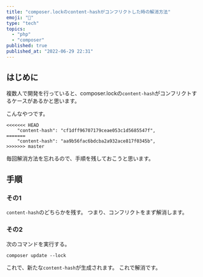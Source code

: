 ```yaml
---
title: "composer.lockのcontent-hashがコンフリクトした時の解消方法"
emoji: "🕌"
type: "tech"
topics:
  - "php"
  - "composer"
published: true
published_at: "2022-06-29 22:31"
---
```


## はじめに
複数人で開発を行っていると、composer.lockの`content-hash`がコンフリクトするケースがあるかと思います。

こんなやつです。

```
<<<<<<< HEAD
    "content-hash": "cf1dff96707179ceae053c1d5685547f",
=======
    "content-hash": "aa9b56fac6bdcba2a932ace817f0345b",
>>>>>>> master
```

毎回解消方法を忘れるので、手順を残しておこうと思います。

## 手順

### その1

`content-hash`のどちらかを残す。
つまり、コンフリクトをまず解消します。

### その2

次のコマンドを実行する。

```
composer update --lock
```

これで、新たな`content-hash`が生成されます。
これで解消です。
